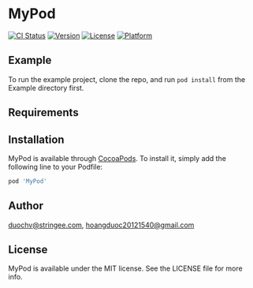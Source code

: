 # MyPod

[![CI Status](http://img.shields.io/travis/duochv@stringee.com/MyPod.svg?style=flat)](https://travis-ci.org/duochv@stringee.com/MyPod)
[![Version](https://img.shields.io/cocoapods/v/MyPod.svg?style=flat)](http://cocoapods.org/pods/MyPod)
[![License](https://img.shields.io/cocoapods/l/MyPod.svg?style=flat)](http://cocoapods.org/pods/MyPod)
[![Platform](https://img.shields.io/cocoapods/p/MyPod.svg?style=flat)](http://cocoapods.org/pods/MyPod)

## Example

To run the example project, clone the repo, and run `pod install` from the Example directory first.

## Requirements

## Installation

MyPod is available through [CocoaPods](http://cocoapods.org). To install
it, simply add the following line to your Podfile:

```ruby
pod 'MyPod'
```

## Author

duochv@stringee.com, hoangduoc20121540@gmail.com

## License

MyPod is available under the MIT license. See the LICENSE file for more info.
